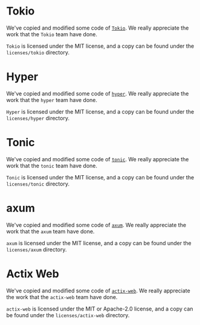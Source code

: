 # Tokio

We've copied and modified some code of [`Tokio`](https://github.com/tokio-rs/tokio).
We really appreciate the work that the `Tokio` team have done.

`Tokio` is licensed under the MIT license, and a copy can be found under the `licenses/tokio` directory.

# Hyper

We've copied and modified some code of [`hyper`](https://github.com/hyperium/hyper).
We really appreciate the work that the `hyper` team have done.

`Hyper` is licensed under the MIT license, and a copy can be found under the `licenses/hyper` directory.

# Tonic

We've copied and modified some code of [`tonic`](https://github.com/hyperium/tonic).
We really appreciate the work that the `tonic` team have done.

`Tonic` is licensed under the MIT license, and a copy can be found under the `licenses/tonic` directory.

# axum

We've copied and modified some code of [`axum`](https://github.com/tokio-rs/axum).
We really appreciate the work that the `axum` team have done.

`axum` is licensed under the MIT license, and a copy can be found under the `licenses/axum` directory.

# Actix Web

We've copied and modified some code of [`actix-web`](https://github.com/actix/actix-web).
We really appreciate the work that the `actix-web` team have done.

`actix-web` is licensed under the MIT or Apache-2.0 license, and a copy can be found under the `licenses/actix-web` directory.

